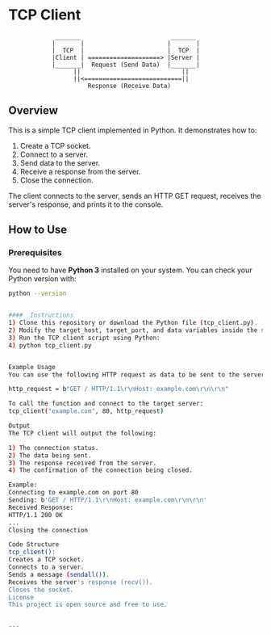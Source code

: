 # TCP Client

                 _______                         _______
                |       |                       |       |
                |  TCP  |                       |  TCP  |
                |Client | ====================> |Server |
                |_______|  Request (Send Data)  |_______|
                      ||                            ||
                      ||<===========================||
                          Response (Receive Data)


## Overview

This is a simple TCP client implemented in Python. It demonstrates how to:
1. Create a TCP socket.
2. Connect to a server.
3. Send data to the server.
4. Receive a response from the server.
5. Close the connection.

The client connects to the server, sends an HTTP GET request, receives the server's response, and prints it to the console.

## How to Use

### Prerequisites

You need to have **Python 3** installed on your system. You can check your Python version with:

```bash
python --version


####  Instructions
1) Clone this repository or download the Python file (tcp_client.py).
2) Modify the target_host, target_port, and data variables inside the script if necessary.
3) Run the TCP client script using Python:
4) python tcp_client.py


Example Usage
You can use the following HTTP request as data to be sent to the server:

http_request = b"GET / HTTP/1.1\r\nHost: example.com\r\n\r\n"

To call the function and connect to the target server:
tcp_client("example.com", 80, http_request)

Output
The TCP client will output the following:

1) The connection status.
2) The data being sent.
3) The response received from the server.
4) The confirmation of the connection being closed.

Example:
Connecting to example.com on port 80
Sending: b'GET / HTTP/1.1\r\nHost: example.com\r\n\r\n'
Received Response:
HTTP/1.1 200 OK
...
Closing the connection

Code Structure
tcp_client():
Creates a TCP socket.
Connects to a server.
Sends a message (sendall()).
Receives the server's response (recv()).
Closes the socket.
License
This project is open source and free to use.


---

